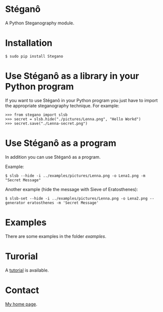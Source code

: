 Stéganô
=======

A Python Steganography module.


# Installation

    $ sudo pip install Stegano


# Use Stéganô as a library in your Python program

If you want to use Stéganô in your Python program you just have to import the appropriate steganography technique. For example:


    >>> from stegano import slsb
    >>> secret = slsb.hide("./pictures/Lenna.png", "Hello Workd")
    >>> secret.save("./Lenna-secret.png")


# Use Stéganô as a program

In addition you can use Stéganô as a program.

Example:

    $ slsb --hide -i ../examples/pictures/Lenna.png -o Lena1.png -m "Secret Message"

Another example (hide the message  with Sieve of Eratosthenes):

    $ slsb-set --hide -i ../examples/pictures/Lenna.png -o Lena2.png --generator eratosthenes -m 'Secret Message'


# Examples

There are some examples in the folder *examples*.


# Turorial

A [tutorial](https://stegano.readthedocs.org/en/latest/tutorial/) is available.


# Contact

[My home page](https://www.cedricbonhomme.org).
